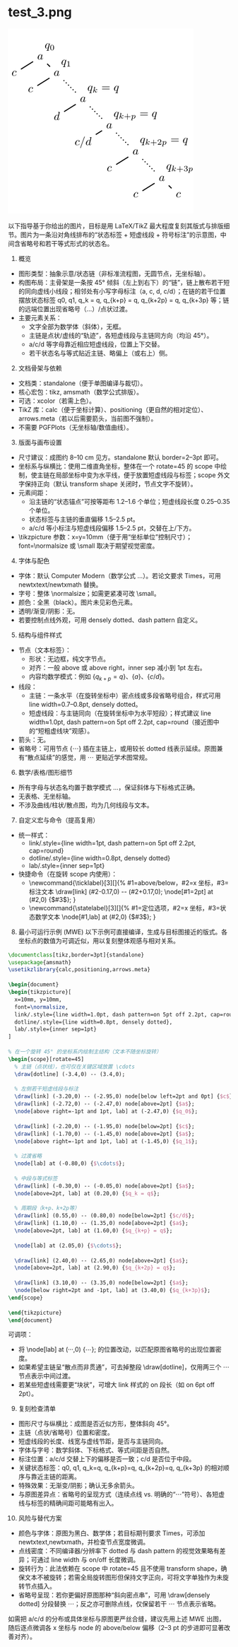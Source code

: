 # test_3.png

![test_3.png](../../../eval_dataset/images/test_3.png)

以下指导基于你给出的图片，目标是用 LaTeX/TikZ 最大程度复刻其版式与排版细节。图片为一条沿对角线排布的“状态标签 + 短虚线段 + 符号标注”的示意图，中间含省略号和若干等式形式的状态名。

1) 概览
- 图形类型：抽象示意/状态链（非标准流程图，无圆节点，无坐标轴）。
- 构图布局：主骨架是一条按 45° 倾斜（左上到右下）的“链”，链上散布若干短的同向虚线小线段；相邻处有小写字母标注（a, c, d, c/d）；在链的若干位置摆放状态标签 q0, q1, q_k = q, q_{k+p} = q, q_{k+2p} = q, q_{k+3p} 等；链的远端位置出现省略号（…）/点状过渡。
- 主要元素关系：
  - 文字全部为数学体（斜体），无框。
  - 主链是点状/虚线的“轨迹”，各短虚线段与主链同方向（均沿 45°）。
  - a/c/d 等字母靠近相应短虚线段，位置上下交替。
  - 若干状态名与等式贴近主链、略偏上（或右上）侧。

2) 文档骨架与依赖
- 文档类：standalone（便于单图编译与裁切）。
- 核心宏包：tikz, amsmath（数学公式排版）。
- 可选：xcolor（若需上色）。
- TikZ 库：calc（便于坐标计算）、positioning（更自然的相对定位）、arrows.meta（若以后需要箭头，当前图不强制）。
- 不需要 PGFPlots（无坐标轴/数值曲线）。

3) 版面与画布设置
- 尺寸建议：成图约 8–10 cm 见方。standalone 默认 border=2–3pt 即可。
- 坐标系与纵横比：使用二维直角坐标，整体在一个 rotate=45 的 scope 中绘制，使主链在局部坐标中变为水平线，便于放置短虚线段与标签；scope 外文字保持正向（默认 transform shape 关闭时，节点文字不旋转）。
- 元素间距：
  - 沿主链的“状态锚点”可按等距布 1.2–1.6 个单位；短虚线段长度 0.25–0.35 个单位。
  - 状态标签与主链的垂直偏移 1.5–2.5 pt。
  - a/c/d 等小标注与短虚线段偏移 1.5–2.5 pt，交替在上/下方。
- \tikzpicture 参数：x=y=10mm（便于用“坐标单位”控制尺寸）；font=\normalsize 或 \small 取决于期望视觉密度。

4) 字体与配色
- 字体：默认 Computer Modern（数学公式 $…$）。若论文要求 Times，可用 newtxtext/newtxmath 替换。
- 字号：整体 \normalsize；如需更紧凑可改 \small。
- 颜色：全黑（black）。图片未见彩色元素。
- 透明/渐变/阴影：无。
- 若要控制点线外观，可用 densely dotted、dash pattern 自定义。

5) 结构与组件样式
- 节点（文本标签）：
  - 形状：无边框，纯文字节点。
  - 对齐：一般 above 或 above right，inner sep 减小到 1pt 左右。
  - 内容均数学模式：例如 {$q_{k+p}=q$}、{$a$}、{$c/d$}。
- 线段：
  - 主链：一条水平（在旋转坐标中）密点线或多段省略号组合，样式可用 line width=0.7–0.8pt, densely dotted。
  - 短虚线段：与主链同向（在旋转坐标中为水平短段）；样式建议 line width≈1.0pt, dash pattern=on 5pt off 2.2pt, cap=round（接近图中的“短粗虚线块”观感）。
- 箭头：无。
- 省略号：可用节点 {$\cdots$} 插在主链上，或用较长 dotted 线表示延续。原图兼有“散点延续”的感觉，用 $\cdots$ 更贴近学术图常规。

6) 数学/表格/图形细节
- 所有字母与状态名均置于数学模式 $…$，保证斜体与下标格式正确。
- 无表格、无坐标轴。
- 不涉及曲线/柱状/散点图，均为几何线段与文本。

7) 自定义宏与命令（提高复用）
- 统一样式：
  - link/.style={line width=1pt, dash pattern=on 5pt off 2.2pt, cap=round}
  - dotline/.style={line width=0.8pt, densely dotted}
  - lab/.style={inner sep=1pt}
- 快捷命令（在旋转 scope 内使用）：
  - \newcommand{\ticklabel}[3][]{% #1=above/below，#2=x 坐标，#3=标注文本
      \draw[link] (#2-0.17,0) -- (#2+0.17,0);
      \node[#1=2pt] at (#2,0) {$#3$};
    }
  - \newcommand{\statelabel}[3][]{% #1=定位选项，#2=x 坐标，#3=状态数学文本
      \node[#1,lab] at (#2,0) {$#3$};
    }

8) 最小可运行示例 (MWE)
以下示例可直接编译，生成与目标图接近的版式。各坐标点的数值为可调近似，用以复刻整体观感与相对关系。

```latex
\documentclass[tikz,border=3pt]{standalone}
\usepackage{amsmath}
\usetikzlibrary{calc,positioning,arrows.meta}

\begin{document}
\begin{tikzpicture}[
  x=10mm, y=10mm,
  font=\normalsize,
  link/.style={line width=1.0pt, dash pattern=on 5pt off 2.2pt, cap=round},
  dotline/.style={line width=0.8pt, densely dotted},
  lab/.style={inner sep=1pt}
]

% 在一个旋转 45° 的坐标系内绘制主结构（文本不随坐标旋转）
\begin{scope}[rotate=45]
  % 主链（点状线），也可仅在关键区域放置 \cdots
  \draw[dotline] (-3.4,0) -- (3.4,0);

  % 左侧若干短虚线段与标注
  \draw[link] (-3.20,0) -- (-2.95,0) node[below left=2pt and 0pt] {$c$};
  \draw[link] (-2.72,0) -- (-2.47,0) node[above=2pt] {$a$};
  \node[above right=-1pt and 1pt, lab] at (-2.47,0) {$q_0$};

  \draw[link] (-2.20,0) -- (-1.95,0) node[below=2pt] {$c$};
  \draw[link] (-1.70,0) -- (-1.45,0) node[above=2pt] {$a$};
  \node[above right=-1pt and 1pt, lab] at (-1.45,0) {$q_1$};

  % 过渡省略
  \node[lab] at (-0.80,0) {$\cdots$};

  % 中段与等式标签
  \draw[link] (-0.30,0) -- (-0.05,0) node[above=2pt] {$a$};
  \node[above=2pt, lab] at (0.20,0) {$q_k = q$};

  % 周期段（k+p、k+2p等）
  \draw[link] (0.55,0) -- (0.80,0) node[below=2pt] {$c/d$};
  \draw[link] (1.10,0) -- (1.35,0) node[above=2pt] {$a$};
  \node[above=2pt, lab] at (1.60,0) {$q_{k+p} = q$};

  \node[lab] at (2.05,0) {$\cdots$};

  \draw[link] (2.40,0) -- (2.65,0) node[above=2pt] {$a$};
  \node[above=2pt, lab] at (2.90,0) {$q_{k+2p} = q$};

  \draw[link] (3.10,0) -- (3.35,0) node[below=2pt] {$a$};
  \node[below right=2pt and -1pt, lab] at (3.40,0) {$q_{k+3p}$};
\end{scope}

\end{tikzpicture}
\end{document}
```

可调项：
- 将 \node[lab] at (···,0) {$\cdots$}; 的位置改动，以匹配原图省略号的出现位置密度。
- 如果希望主链呈“散点而非贯通”，可去掉整段 \draw[dotline]，仅用两三个 $\cdots$ 节点表示中间过渡。
- 若某些短虚线需要更“块状”，可增大 link 样式的 on 段长（如 on 6pt off 2pt）。

9) 复刻检查清单
- 图形尺寸与纵横比：成图是否近似方形，整体斜向 45°。
- 主链（点状/省略号）位置和密度。
- 短虚线段的长度、线宽与虚线节距，是否与主链同向。
- 字体与字号：数学斜体、下标格式、等式间距是否自然。
- 标注位置：a/c/d 交替上下的偏移是否一致；c/d 是否位于中段。
- 关键状态标签：q0, q1, q_k=q, q_{k+p}=q, q_{k+2p}=q, q_{k+3p} 的相对顺序与靠近主链的距离。
- 特殊效果：无渐变/阴影；确认无多余箭头。
- 与原图差异点：省略号的呈现方式（连续点线 vs. 明确的“⋯”符号）、各短虚线与标签的精确间距可能略有出入。

10) 风险与替代方案
- 颜色与字体：原图为黑白、数学体；若目标期刊要求 Times，可添加 newtxtext,newtxmath，并检查节点宽度微调。
- 点线密度：不同编译器/分辨率下 dotted 与 dash pattern 的视觉效果略有差异；可通过 line width 与 on/off 长度微调。
- 旋转行为：此法依赖在 scope 中 rotate=45 且不使用 transform shape，确保文本不被旋转；若需全局旋转图形但保持文字正向，可将文字单独作为未旋转节点插入。
- 省略号呈现：若你更偏好原图那种“斜向密点串”，可用 \draw[densely dotted] 分段替换 $\cdots$；反之亦可删除点线，仅保留若干 $\cdots$ 节点表示省略。

如需把 a/c/d 的分布或具体坐标与原图更严丝合缝，建议先用上述 MWE 出图，随后逐点微调各 x 坐标与 node 的 above/below 偏移（2–3 pt 的步进即可显著改善对齐）。
